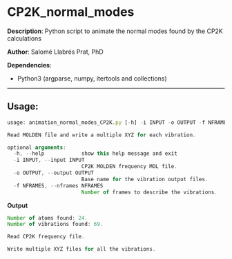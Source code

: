 # CP2K_normal_modes

**Description**: Python script to animate the normal modes found by the CP2K calculations

**Author**: Salomé Llabrés Prat, PhD

**Dependencies**:
- Python3 (argparse, numpy, itertools and collections)

---

## Usage: 
```javascript
usage: animation_normal_modes_CP2K.py [-h] -i INPUT -o OUTPUT -f NFRAMES

Read MOLDEN file and write a multiple XYZ for each vibration.

optional arguments:
  -h, --help            show this help message and exit
  -i INPUT, --input INPUT
                        CP2K MOLDEN frequency MOL file.
  -o OUTPUT, --output OUTPUT
                        Base name for the vibration output files.
  -f NFRAMES, --nframes NFRAMES
                        Number of frames to describe the vibrations.
```

**Output**

```javascript
Number of atoms found: 24.
Number of vibrations found: 69.

Read CP2K frequency file.

Write multiple XYZ files for all the vibrations.
```
